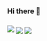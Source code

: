 ### Hi there 👋 
### 
![](https://komarev.com/ghpvc/?username=madhurchhajed&color=green)
<img align="center" src="https://github-readme-stats.vercel.app/api/?username=madhurchhajed&include_all_commits=true&count_private=true"/>
<img align="center" src="https://github-readme-stats.vercel.app/api/top-langs/?username=madhurchhajed&layout=compact" />

<!--
**madhurchhajed/madhurchhajed** is a ✨ _special_ ✨ repository because its `README.md` (this file) appears on your GitHub profile.

Here are some ideas to get you started:

- 🔭 I’m currently working on ...
- 🌱 I’m currently learning ...
- 👯 I’m looking to collaborate on ...
- 🤔 I’m looking for help with ...
- 💬 Ask me about ...
- 📫 How to reach me: ...
- 😄 Pronouns: ...
- ⚡ Fun fact: ...
-->
